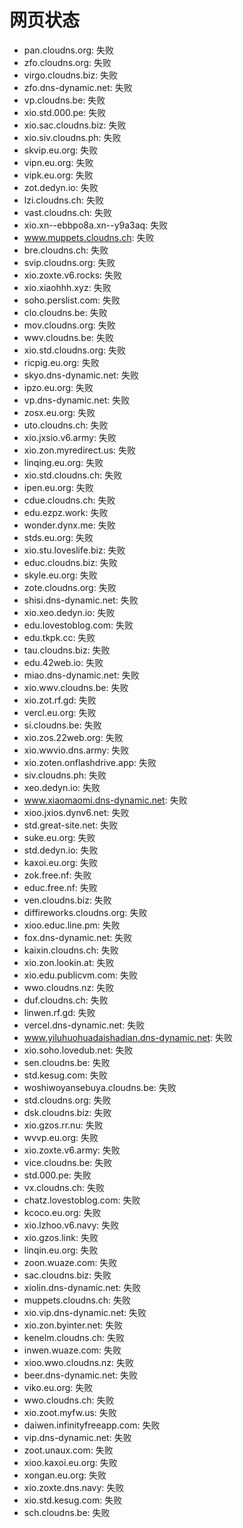 # 网页状态
- pan.cloudns.org: 失败
- zfo.cloudns.org: 失败
- virgo.cloudns.biz: 失败
- zfo.dns-dynamic.net: 失败
- vp.cloudns.be: 失败
- xio.std.000.pe: 失败
- xio.sac.cloudns.biz: 失败
- xio.siv.cloudns.ph: 失败
- skvip.eu.org: 失败
- vipn.eu.org: 失败
- vipk.eu.org: 失败
- zot.dedyn.io: 失败
- lzi.cloudns.ch: 失败
- vast.cloudns.ch: 失败
- xio.xn--ebbpo8a.xn--y9a3aq: 失败
- www.muppets.cloudns.ch: 失败
- bre.cloudns.ch: 失败
- svip.cloudns.org: 失败
- xio.zoxte.v6.rocks: 失败
- xio.xiaohhh.xyz: 失败
- soho.perslist.com: 失败
- clo.cloudns.be: 失败
- mov.cloudns.org: 失败
- wwv.cloudns.be: 失败
- xio.std.cloudns.org: 失败
- ricpig.eu.org: 失败
- skyo.dns-dynamic.net: 失败
- ipzo.eu.org: 失败
- vp.dns-dynamic.net: 失败
- zosx.eu.org: 失败
- uto.cloudns.ch: 失败
- xio.jxsio.v6.army: 失败
- xio.zon.myredirect.us: 失败
- linqing.eu.org: 失败
- xio.std.cloudns.ch: 失败
- ipen.eu.org: 失败
- cdue.cloudns.ch: 失败
- edu.ezpz.work: 失败
- wonder.dynx.me: 失败
- stds.eu.org: 失败
- xio.stu.loveslife.biz: 失败
- educ.cloudns.biz: 失败
- skyle.eu.org: 失败
- zote.cloudns.org: 失败
- shisi.dns-dynamic.net: 失败
- xio.xeo.dedyn.io: 失败
- edu.lovestoblog.com: 失败
- edu.tkpk.cc: 失败
- tau.cloudns.biz: 失败
- edu.42web.io: 失败
- miao.dns-dynamic.net: 失败
- xio.wwv.cloudns.be: 失败
- xio.zot.rf.gd: 失败
- vercl.eu.org: 失败
- si.cloudns.be: 失败
- xio.zos.22web.org: 失败
- xio.wwvio.dns.army: 失败
- xio.zoten.onflashdrive.app: 失败
- siv.cloudns.ph: 失败
- xeo.dedyn.io: 失败
- www.xiaomaomi.dns-dynamic.net: 失败
- xioo.jxios.dynv6.net: 失败
- std.great-site.net: 失败
- suke.eu.org: 失败
- std.dedyn.io: 失败
- kaxoi.eu.org: 失败
- zok.free.nf: 失败
- educ.free.nf: 失败
- ven.cloudns.biz: 失败
- diffireworks.cloudns.org: 失败
- xioo.educ.line.pm: 失败
- fox.dns-dynamic.net: 失败
- kaixin.cloudns.ch: 失败
- xio.zon.lookin.at: 失败
- xio.edu.publicvm.com: 失败
- wwo.cloudns.nz: 失败
- duf.cloudns.ch: 失败
- linwen.rf.gd: 失败
- vercel.dns-dynamic.net: 失败
- www.yiluhuohuadaishadian.dns-dynamic.net: 失败
- xio.soho.lovedub.net: 失败
- sen.cloudns.be: 失败
- std.kesug.com: 失败
- woshiwoyansebuya.cloudns.be: 失败
- std.cloudns.org: 失败
- dsk.cloudns.biz: 失败
- xio.gzos.rr.nu: 失败
- wvvp.eu.org: 失败
- xio.zoxte.v6.army: 失败
- vice.cloudns.be: 失败
- std.000.pe: 失败
- vx.cloudns.ch: 失败
- chatz.lovestoblog.com: 失败
- kcoco.eu.org: 失败
- xio.lzhoo.v6.navy: 失败
- xio.gzos.link: 失败
- linqin.eu.org: 失败
- zoon.wuaze.com: 失败
- sac.cloudns.biz: 失败
- xiolin.dns-dynamic.net: 失败
- muppets.cloudns.ch: 失败
- xio.vip.dns-dynamic.net: 失败
- xio.zon.byinter.net: 失败
- kenelm.cloudns.ch: 失败
- inwen.wuaze.com: 失败
- xioo.wwo.cloudns.nz: 失败
- beer.dns-dynamic.net: 失败
- viko.eu.org: 失败
- wwo.cloudns.ch: 失败
- xio.zoot.myfw.us: 失败
- daiwen.infinityfreeapp.com: 失败
- vip.dns-dynamic.net: 失败
- zoot.unaux.com: 失败
- xioo.kaxoi.eu.org: 失败
- xongan.eu.org: 失败
- xio.zoxte.dns.navy: 失败
- xio.std.kesug.com: 失败
- sch.cloudns.be: 失败
